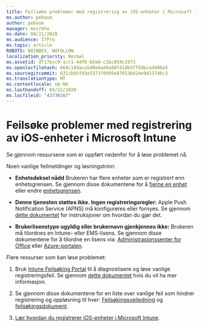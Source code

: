 ```yaml
---
title: Feilsøke problemer med registrering av iOS-enheter i Microsoft Intune
ms.author: pebaum
author: pebaum
manager: mnirkhe
ms.date: 04/21/2020
ms.audience: ITPro
ms.topic: article
ROBOTS: NOINDEX, NOFOLLOW
localization_priority: Normal
ms.assetid: d717bcc9-1cc1-44f6-b5e6-c1bc059c1973
ms.openlocfilehash: 664c18daca5d8e0ad4a88f41db3ff0dbced606e5
ms.sourcegitcommit: 631cbb5f03e5371f0995e976536d24e9d13746c3
ms.translationtype: MT
ms.contentlocale: nb-NO
ms.lasthandoff: 04/22/2020
ms.locfileid: "43736167"
---
```

# <a name="troubleshoot-issues-with-enrolling-ios-devices-in-microsoft-intune"></a>Feilsøke problemer med registrering av iOS-enheter i Microsoft Intune

Se gjennom ressursene som er oppført nedenfor for å løse problemet nå. 
  
Noen vanlige feilmeldinger og løsningstrinn:
  
- **Enhetsdeksel nådd** Brukeren har flere enheter som er registrert enn enhetsgrensen. Se gjennom disse dokumentene for å [fjerne en enhet](https://docs.microsoft.com/intune/devices-wipe) eller endre [enhetsgrensen](https://docs.microsoft.com/intune/enrollment-restrictions-set#set-device-limit-restrictions).
    
- **Denne tjenesten støttes ikke. Ingen registreringsregler:** Apple Push Notification Service (APNS) må konfigureres eller fornyes. Se gjennom [dette dokumentet](https://docs.microsoft.com/intune/apple-mdm-push-certificate-get) for instruksjoner om hvordan du gjør det. 
    
- **Brukerlisenstype ugyldig eller brukernavn gjenkjennes ikke:** Brukeren må tilordnes en Intune- eller EMS-lisens. Se gjennom disse dokumentene for å tilordne en lisens via: [Administrasjonssenter for Office](https://docs.microsoft.com/intune/licenses-assign) eller [Azure-portalen](https://docs.microsoft.com/azure/active-directory/license-users-groups).
    
Flere ressurser som kan løse problemet:
  
1. Bruk [Intune Feilsøking Portal](https://devicemanagement.microsoft.com/#blade/Microsoft_Intune_DeviceSettings/TroubleshootBlade) til å diagnostisere og løse vanlige registreringsfeil. Se gjennom [dette dokumentet](https://docs.microsoft.com/intune/help-desk-operators) hvis du vil ha mer informasjon. 
    
2. Se gjennom disse dokumentene for en liste over vanlige feil som hindrer registrering og oppløsning til hver: [Feilsøkingsveiledning](https://support.microsoft.com/help/4039809/troubleshooting-ios-device-enrollment-in-intune) og [feilsøkingsdokument](https://docs.microsoft.com/intune-classic/troubleshoot/troubleshoot-device-enrollment-in-intune).
    
3. [Lær hvordan du registrerer iOS-enheter i Microsoft Intune](https://docs.microsoft.com/intune/ios-enroll).
    

